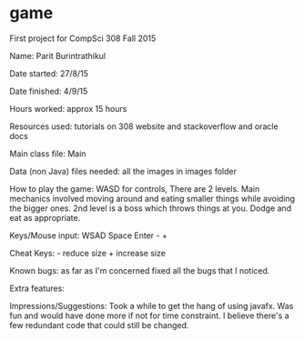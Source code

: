 # game
First project for CompSci 308 Fall 2015

Name: Parit Burintrathikul

Date started: 27/8/15

Date finished: 4/9/15

Hours worked: approx 15 hours

Resources used: tutorials on 308 website and stackoverflow and oracle docs

Main class file: Main

Data (non Java) files needed: all the images in images folder

How to play the game: WASD for controls, There are 2 levels. Main mechanics involved moving around and eating smaller things while avoiding the bigger ones. 2nd level is a boss which throws things at you. Dodge and eat as appropriate.

Keys/Mouse input: WSAD Space Enter - +

Cheat Keys: - reduce size
			+ increase size

Known bugs:	as far as I'm concerned fixed all the bugs that I noticed.

Extra features:

Impressions/Suggestions:  Took a while to get the hang of using javafx. Was fun and would have done more if not for time constraint. I believe there's a few redundant code that could still be changed.
